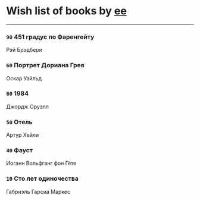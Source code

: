 # Wish list of books by [ee](https://my.mail.ru/mail/frodzhers/)
---

### `90` 451 градус по Фаренгейту
Рэй Брэдбери

### `60` Портрет Дориана Грея
Оскар Уайльд

### `60` 1984
Джордж Оруэлл

### `50` Отель
Артур Хейли

### `40` Фауст
Иоганн Вольфганг фон Гёте

### `10` Сто лет одиночества
Габриэль Гарсиа Маркес


